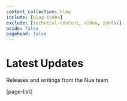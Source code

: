 ```yaml
---
content_collection: blog
include: [blog-index]
exclude: [technical-content, video, syntax]
aside: false
pagehead: false
---
```



# Latest Updates
Releases and writings from the Nue team

[page-list]
